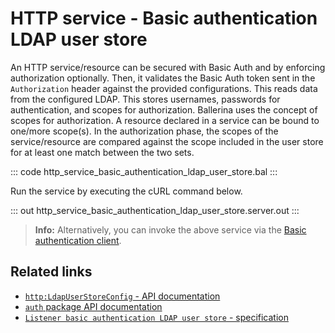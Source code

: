 # HTTP service - Basic authentication LDAP user store

An HTTP service/resource can be secured with Basic Auth and by enforcing authorization optionally. Then, it validates the Basic Auth token sent in the `Authorization` header against the provided configurations. This reads data from the configured LDAP. This stores usernames, passwords for authentication, and scopes for authorization. Ballerina uses the concept of scopes for authorization. A resource declared in a service can be bound to one/more scope(s). In the authorization phase, the scopes of the service/resource are compared against the scope included in the user store for at least one match between the two sets.

::: code http_service_basic_authentication_ldap_user_store.bal :::

Run the service by executing the cURL command below.

::: out http_service_basic_authentication_ldap_user_store.server.out :::

>**Info:** Alternatively, you can invoke the above service via the [Basic authentication client](/learn/by-example/http-client-basic-authentication).

## Related links
- [`http:LdapUserStoreConfig` - API documentation](https://lib.ballerina.io/ballerina/http/latest/records/LdapUserStoreConfig)
- [`auth` package API documentation](https://lib.ballerina.io/ballerina/auth/latest/)
- [`Listener basic authentication LDAP user store` - specification](https://ballerina.io/spec/http/#9112-listener---basic-auth---ldap-user-store)
